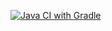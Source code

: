 [![Java CI with Gradle](https://github.com/Aleksejshma/Selinide1/actions/workflows/gradle.yml/badge.svg)](https://github.com/Aleksejshma/Selinide1/actions/workflows/gradle.yml)
